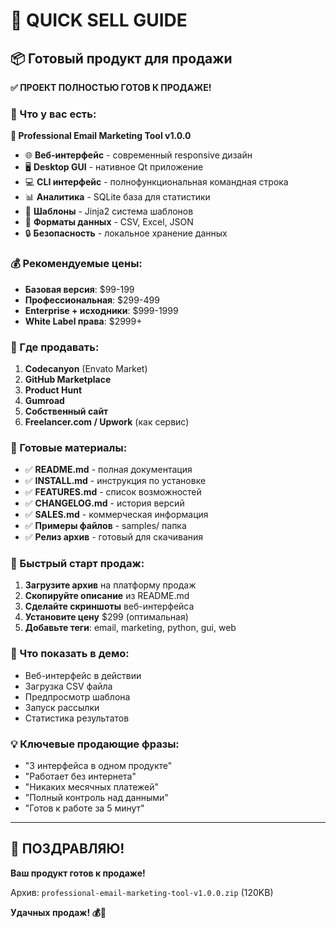 # 🎯 QUICK SELL GUIDE

## 📦 Готовый продукт для продажи

**✅ ПРОЕКТ ПОЛНОСТЬЮ ГОТОВ К ПРОДАЖЕ!**

### 🚀 Что у вас есть:

**📧 Professional Email Marketing Tool v1.0.0**
- 🌐 **Веб-интерфейс** - современный responsive дизайн
- 🖥️ **Desktop GUI** - нативное Qt приложение  
- 💻 **CLI интерфейс** - полнофункциональная командная строка
- 📊 **Аналитика** - SQLite база для статистики
- 🎨 **Шаблоны** - Jinja2 система шаблонов
- 📁 **Форматы данных** - CSV, Excel, JSON
- 🔒 **Безопасность** - локальное хранение данных

### 💰 Рекомендуемые цены:

- **Базовая версия**: $99-199
- **Профессиональная**: $299-499  
- **Enterprise + исходники**: $999-1999
- **White Label права**: $2999+

### 🎯 Где продавать:

1. **Codecanyon** (Envato Market)
2. **GitHub Marketplace**
3. **Product Hunt** 
4. **Gumroad**
5. **Собственный сайт**
6. **Freelancer.com / Upwork** (как сервис)

### 📝 Готовые материалы:

- ✅ **README.md** - полная документация
- ✅ **INSTALL.md** - инструкция по установке
- ✅ **FEATURES.md** - список возможностей
- ✅ **CHANGELOG.md** - история версий
- ✅ **SALES.md** - коммерческая информация
- ✅ **Примеры файлов** - samples/ папка
- ✅ **Релиз архив** - готовый для скачивания

### 🚀 Быстрый старт продаж:

1. **Загрузите архив** на платформу продаж
2. **Скопируйте описание** из README.md
3. **Сделайте скриншоты** веб-интерфейса
4. **Установите цену** $299 (оптимальная)
5. **Добавьте теги**: email, marketing, python, gui, web

### 🎨 Что показать в демо:

- Веб-интерфейс в действии
- Загрузка CSV файла
- Предпросмотр шаблона
- Запуск рассылки
- Статистика результатов

### 💡 Ключевые продающие фразы:

- "3 интерфейса в одном продукте"
- "Работает без интернета" 
- "Никаких месячных платежей"
- "Полный контроль над данными"
- "Готов к работе за 5 минут"

---

## 🎉 ПОЗДРАВЛЯЮ! 

**Ваш продукт готов к продаже!** 

Архив: `professional-email-marketing-tool-v1.0.0.zip` (120KB)

**Удачных продаж! 💰🚀**